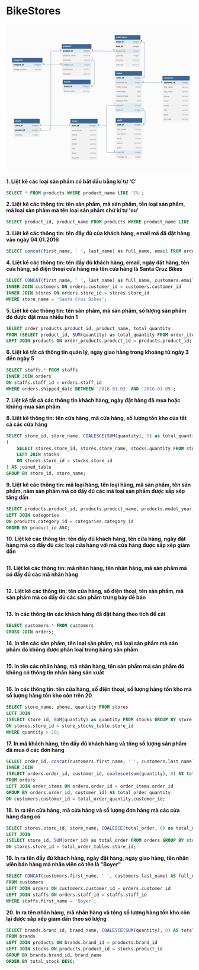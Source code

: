 # BikeStores

![diagram](images/Screenshot%202023-05-05%20at%2013.58.50.png)

**1. Liệt kê các loại sản phẩm có bắt đầu bằng kí tự 'C'**

```sql
SELECT * FROM products WHERE product_name LIKE 'C%';
```

**2. Liệt kê các thông tin: tên sản phẩm, mã sản phẩm, tên loại sản phẩm, mã loại sản phẩm mà tên loại sản phẩm chứ kí tự 'ou'**

```sql
SELECT product_id, product_name FROM products WHERE product_name LIKE '%ou%';
```

**3. Liệt kê các thông tin: tên đầy đủ của khách hàng, email mà đã đặt hàng vào ngày 04.01.2016**


```sql
SELECT concat(first_name, ' ', last_name) as full_name, email FROM orders LEFT JOIN customers ON orders.customer_id = customers.customer_id WHERE order_date = '2016-01-04';
```

**4. Liệt kê các thông tin: tên đầy đủ khách hàng, email, ngày đặt hàng, tên cửa hàng, số điện thoại cửa hàng mà tên cửa hàng là Santa Cruz Bikes**

```sql
SELECT CONCAT(first_name, ' ', last_name) as full_name, customers.email, order_date, store_name, stores.phone FROM orders
INNER JOIN customers ON orders.customer_id = customers.customer_id
INNER JOIN stores ON orders.store_id = stores.store_id
WHERE store_name = 'Santa Cruz Bikes';
```

**5. Liệt kê các thông tin: tên sản phẩm, mã sản phẩm, số lượng sản phẩm đó được đặt mua nhiều hơn 1**

```sql
SELECT order_products.product_id, product_name, total_quantity
FROM (SELECT product_id, SUM(quantity) as total_quantity FROM order_items GROUP BY product_id HAVING SUM(quantity) > 1) as order_products
LEFT JOIN products ON order_products.product_id = products.product_id;
```

**6. Liệt kê tất cả thông tin quản lý, ngày giao hàng trong khoảng từ ngày 3 đến ngày 5**

```sql
SELECT staffs.* FROM staffs
INNER JOIN orders
ON staffs.staff_id = orders.staff_id
WHERE orders.shipped_date BETWEEN '2016-01-03' AND '2016-01-05';
```

**7. Liệt kê tất cả các thông tin khách hàng, ngày đặt hàng đã mua hoặc không mua sản phẩm**

**8. Liệt kê thông tin: tên cửa hàng, mã cửa hàng, số lượng tồn kho của tất cả các cửa hàng**

```sql
SELECT store_id, store_name, COALESCE(SUM(quantity), 0) as total_quantity FROM
(
	SELECT stores.store_id, stores.store_name, stocks.quantity FROM stores
	LEFT JOIN stocks
	ON stores.store_id = stocks.store_id
) AS joined_table
GROUP BY store_id, store_name;
```

**9. Liệt kê các thông tin: mã loại hàng, tên loại hàng, mã sản phẩm, tên sản phẩm, năm sản phẩm mà có đầy đủ các mã loại sản phẩm được sắp xếp tăng dần**

```sql
SELECT products.product_id, products.product_name, products.model_year, categories.* FROM products
LEFT JOIN categories
ON products.category_id = categories.category_id
ORDER BY product_id ASC;
```

**10. Liệt kê các thông tin: tên đầy đủ khách hàng, tên cửa hàng, ngày đặt hàng mà có đầy đủ các loại cửa hàng với mã cửa hàng được sắp xếp giảm dần**

```sql

```

**11. Liệt kê các thông tin: mã nhãn hàng, tên nhãn hàng, mã sản phẩm mà có đầy đủ các mã nhãn hàng**


```sql
```

**12. Liệt kê các thông tin: tên cửa hàng, số điện thoại, tên sản phẩm, mã sản phẩm mà có đầy đủ các sản phẩm trưng bày để bán**

```sql
```

**13. In các thông tin các khách hàng đã đặt hàng theo tích đề cát**

```sql
SELECT customers.* FROM customers
CROSS JOIN orders; 
```

**14. In tên các sản phẩm, tên loại sản phẩm, mã loại sản phẩm mà sản phẩm đó không được phân loại trong bảng sản phẩm**

```sql
```

**15. In tên các nhãn hàng, mã nhãn hàng, tên sản phẩm mà sản phẩm đó không có thông tin nhãn hàng sản xuất**

```sql

```

**16. In các thông tin: tên cửa hàng, số điện thoại, số lượng hàng tồn kho mà số lượng hàng tồn kho còn trên 20**

```sql
SELECT store_name, phone, quantity FROM stores
LEFT JOIN
(SELECT store_id, SUM(quantity) as quantity FROM stocks GROUP BY store_id) AS store_stocks_table
ON stores.store_id = store_stocks_table.store_id
WHERE quantity > 20;
```

**17. In mã khách hàng, tên đầy đủ khách hàng và tổng số lượng sản phẩm đã mua ở các đơn hàng**

```sql
SELECT order_id, concat(customers.first_name, ' ', customers.last_name) AS full_name, customers.customer_id, total_quantity FROM customers
INNER JOIN
(SELECT orders.order_id, customer_id, coalesce(sum(quantity), 0) AS total_quantity
FROM orders
LEFT JOIN order_items ON orders.order_id = order_items.order_id
GROUP BY orders.order_id, customer_id) AS total_order_quantity
ON customers.customer_id = total_order_quantity.customer_id;
```

**18. In ra tên cửa hàng, mã cửa hàng và số lượng đơn hàng mà các cửa hàng đang có**

```sql
SELECT stores.store_id, store_name, COALESCE(total_order, 0) as total_order FROM stores
LEFT JOIN
(SELECT store_id, SUM(order_id) as total_order FROM orders GROUP BY store_id) AS total_order_tables
ON stores.store_id = total_order_tables.store_id;
```

**19. In ra tên đầy đủ khách hàng, ngày đặt hàng, ngày giao hàng, tên nhân viên bán hàng mà nhân viên có tên là "Boyer"**

```sql
SELECT CONCAT(customers.first_name, ' ', customers.last_name) AS full_name, order_date, shipped_date, CONCAT(staffs.first_name, ' ', staffs.last_name) AS staff_name
FROM customers
LEFT JOIN orders ON customers.customer_id = orders.customer_id
LEFT JOIN staffs ON orders.staff_id = staffs.staff_id
WHERE staffs.first_name = 'Boyer';
```

**20. In ra tên nhãn hàng, mã nhãn hàng và tổng số lượng hàng tồn kho còn lại được sắp xếp giảm dần theo số lượng**

```sql
SELECT brands.brand_id, brand_name, COALESCE(SUM(quantity), 0) AS total_stock
FROM brands
LEFT JOIN products ON brands.brand_id = products.brand_id
LEFT JOIN stocks ON products.product_id = stocks.product_id
GROUP BY brands.brand_id, brand_name
ORDER BY total_stock DESC;
```